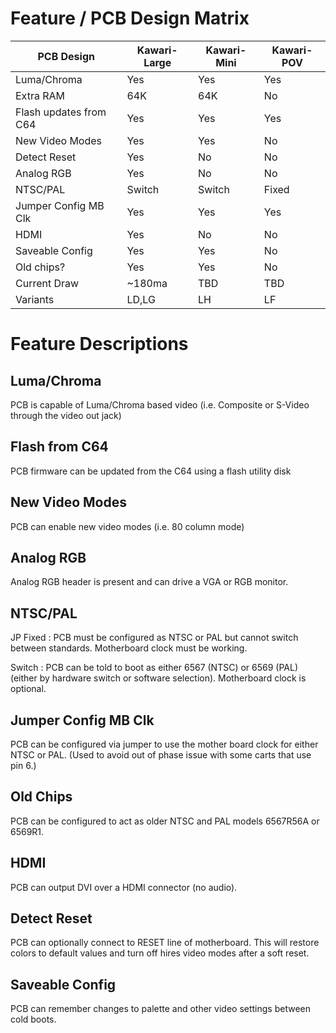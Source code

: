 # Feature / PCB Design Matrix

PCB Design             |Kawari-Large|Kawari-Mini |Kawari-POV|
-----------------------|------------|------------|----------|
Luma/Chroma            |Yes         |Yes         |Yes       |
Extra RAM              |64K         |64K         |No        |
Flash updates from C64 |Yes         |Yes         |Yes       |
New Video Modes        |Yes         |Yes         |No        |
Detect Reset           |Yes         |No          |No        |
Analog RGB             |Yes         |No          |No        |
NTSC/PAL               |Switch      |Switch      |Fixed     |
Jumper Config MB Clk   |Yes         |Yes         |Yes       |
HDMI                   |Yes         |No          |No        |
Saveable Config        |Yes         |Yes         |No        |
Old chips?             |Yes         |Yes         |No        |
Current Draw           |~180ma      |TBD         |TBD       |
Variants               |LD,LG       |LH          |LF        |

# Feature Descriptions

## Luma/Chroma 
PCB is capable of Luma/Chroma based video (i.e. Composite or S-Video through the video out jack)

## Flash from C64
PCB firmware can be updated from the C64 using a flash utility disk

## New Video Modes
PCB can enable new video modes (i.e. 80 column mode)

## Analog RGB
Analog RGB header is present and can drive a VGA or RGB monitor.

## NTSC/PAL
JP Fixed : PCB must be configured as NTSC or PAL but cannot switch between standards. Motherboard clock must be working.

Switch : PCB can be told to boot as either 6567 (NTSC) or 6569 (PAL) (either by hardware switch or software selection). Motherboard clock is optional.

## Jumper Config MB Clk
PCB can be configured via jumper to use the mother board clock for either NTSC or PAL. (Used to avoid out of phase issue with some carts that use pin 6.)

## Old Chips
PCB can be configured to act as older NTSC and PAL models 6567R56A or 6569R1.

## HDMI
PCB can output DVI over a HDMI connector (no audio).

## Detect Reset
PCB can optionally connect to RESET line of motherboard.  This will restore colors to default values and turn off hires video modes after a soft reset.

## Saveable Config
PCB can remember changes to palette and other video settings between cold boots.

